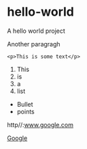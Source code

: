 # hello-world
A hello world project

Another paragragh

```
<p>This is some text</p>
```

1. This
2. is
3. a
4. list

* Bullet
* points

http//:www.google.com

[Google](www.google.com)